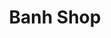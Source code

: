 ---
layout: place
title: "Banh Shop"
permalink: /texas/dallas/banh-shop.html
stateAbbr: TX
stateName: Texas
cityName: Dallas
place_id: ChIJowuabmQqTIYRrRrvCk3bbVw
photos:
  - name: >-
      places/ChIJowuabmQqTIYRrRrvCk3bbVw/photos/AUy1YQ0-GOWKeYjXzxGkP_f3gwDLg3DGtDhSa-1XtNhzvfsUVtbrfFJ43pTPKNySkcjSYl1nvwPfRd44EeAGZjbYprSHe9sjqNZsZ_xud_wyCYj4wiMiNJ509pcb5eO_1AHCv5Kor50ceUkJ7eq2XWx3zu6H0lZdivrHVszkD1-vsBQE3v7FA1oC0PKmzXKjdZIG3uxooET95R24irQbALCoYxbG5iB6XJdmb8hTqzdBhwCHFaJuUCkbKbcDOYaFBD19jOs6Y1ZWXGkja2WQtZDVS9TrSZ3iTPuUqq3QcVSK6_UUEw9fFOCu-zRcgWfkBCSNBYvYUmFXsbLVi7ZUaJhgDF2s5FZIZcx1sTuk9ppYJsw30xK_hTJLGFY3rMzYrS_SaOlOHbIxK9TyRIcWvQISBA3s9JApIelK3FaF-cEy8_PQLg
    widthPx: 4000
    heightPx: 3000
    authorAttributions:
      - displayName: Brian Rector
        uri: https://maps.google.com/maps/contrib/117883693685190583212
        photoUri: >-
          https://lh3.googleusercontent.com/a-/ALV-UjXDa-aAS4yQxTrA6jYf_7Jh39s4eYUjijyahGX40I9ISDb8m2_HLQ=s100-p-k-no-mo
    flagContentUri: >-
      https://www.google.com/local/imagery/report/?cb_client=maps_api_places.places_api&image_key=!1e10!2sCIHM0ogKEICAgMCw7se7aA&hl=en-US
    googleMapsUri: >-
      https://www.google.com/maps/place//data=!3m4!1e2!3m2!1sCIHM0ogKEICAgMCw7se7aA!2e10!4m2!3m1!1s0x864c2a646e9a0ba3:0x5c6ddb4d0aef1aad
  - name: >-
      places/ChIJowuabmQqTIYRrRrvCk3bbVw/photos/AUy1YQ3In9zgCmJw1AEgo_JRmTyYoO1ftyg4IY7ONsJ6zRxwb-8vxx2tqD8zR7jX9StjWDvg-1FfAexVzUsSWnsCnnwx90TvZgsBiAfadW0q_ob-AQczprDuZRskYgjARYpJcJBV4APn3vPA1b9w07NXOUsP7Pf1S0V6ifsxkipR7LR0NePuCACDjx_as_624TqcKeAzqFHzTi8IFe3ckmmc78Y5Es8ujdBrihuS57Pr_yhPaVB6o5Sr8_87VTlU_J3gaXlIq5JBzNHMsNTSJSa5TCz2AwoLGck7QYB2PthxoKANP6bwUasg8XG8gC6_qFlOXz92RzCDFFVIhZ_QToL3SO3qB8dIpuxau2MIYzSDSoYfVryngtaUM0elieU_JEhHjJBnrX7NGtnj68GsCITujpxbzZ2vAOKnttAJKeIKjnJSxm0
    widthPx: 4000
    heightPx: 3000
    authorAttributions:
      - displayName: Eric Finkelstein
        uri: https://maps.google.com/maps/contrib/111444671146808251214
        photoUri: >-
          https://lh3.googleusercontent.com/a/ACg8ocJvMTFe-XnhkXFW5VFNZ4ngdUxvt3s3uBD8Mhqr_jMQlLXzZQ=s100-p-k-no-mo
    flagContentUri: >-
      https://www.google.com/local/imagery/report/?cb_client=maps_api_places.places_api&image_key=!1e10!2sCIHM0ogKEICAgIDXh8TJ-AE&hl=en-US
    googleMapsUri: >-
      https://www.google.com/maps/place//data=!3m4!1e2!3m2!1sCIHM0ogKEICAgIDXh8TJ-AE!2e10!4m2!3m1!1s0x864c2a646e9a0ba3:0x5c6ddb4d0aef1aad
  - name: >-
      places/ChIJowuabmQqTIYRrRrvCk3bbVw/photos/AUy1YQ3g6n1-O9yAFjkFAIosKJJ45ASJmj5nrDEMGxMi8jnLh1cZs-yFzVe-9Lb2Ho6R-sgddWLjqNl0iKvG-AOyfWpQ7XDE4oFWHoXS9sHqLXdBJLWu0yMto3Xoc7tbhKs6iw_b3mKbE9V3f0h7YGXZH0GepGnF_GRkdaDmNvU_Hxneu_aJ_3vgLXlBxpzmlwofzUdmfRsoCbioCgwbWeokR_fFnw0w-C-Z25-3u0PooocH2m0-Lzi7BeqIeH0wOr8H6qmkEbn0KMxU1L27d-L9K3ebsKt1ISF52DLKU3Rs-xCq9NnC7YVd2mcapwiT8bcPtKJKp0lp0UWrDmjNFMtKnKeZ0Kavt8x9st344KEdlKHCCALtDElTR2xjJ2A7IH5GtJNzojOs2px_KKo3Gc-ZiDCMzjCyZZlKQZ0mAlTONbHzlQ
    widthPx: 3024
    heightPx: 4032
    authorAttributions:
      - displayName: Mo Qudsi
        uri: https://maps.google.com/maps/contrib/100426233309513925249
        photoUri: >-
          https://lh3.googleusercontent.com/a-/ALV-UjXnf83jKoIGbSKwaF_mednMUSGE4k_gGFqUq6vuV4RQu2EFW22Z=s100-p-k-no-mo
    flagContentUri: >-
      https://www.google.com/local/imagery/report/?cb_client=maps_api_places.places_api&image_key=!1e10!2sCIHM0ogKEICAgICr6OvgBw&hl=en-US
    googleMapsUri: >-
      https://www.google.com/maps/place//data=!3m4!1e2!3m2!1sCIHM0ogKEICAgICr6OvgBw!2e10!4m2!3m1!1s0x864c2a646e9a0ba3:0x5c6ddb4d0aef1aad
  - name: >-
      places/ChIJowuabmQqTIYRrRrvCk3bbVw/photos/AUy1YQ12Y5JP1aiz9jk9JY7nUV9j38j5sY4ZbHsc8TNB41sUcxz9j4irO4b1o7S2X9xEdbIPhuvjCxiid-zT02BVmq-aAk6QFtfTpqNjzh72VomY6g2NNNhV95AbwJYh4v6IA2gnWUkKx4HWOlVyxVcPdTfzgHFoDZEQMkLIJaWdpxy4KawG348Rr2cdDOV_mG6dTk5E9hJtPnTG9kH-WlG3e2opX3hrx-MxGbU9UojNIMmevrdgfK7IrLiJHHZTLDUakc4gcW9YHNBb0nK4Sm28bhntZUXZGdl6t-qW2lFqiEgIA9KpDj4sLsxI8lqUNbEkme6k9g4IYFglV1jF-RvweIRDXyRvNsh4bR0fmgUUsX04xXfD7JDnf7oBbQV2oMyAV26Uk1U5uXc787xGamzELGn-a1ScOUn1JAon-f3o06Tz-g
    widthPx: 3024
    heightPx: 4032
    authorAttributions:
      - displayName: Shak Mwanse
        uri: https://maps.google.com/maps/contrib/116587343664505727538
        photoUri: >-
          https://lh3.googleusercontent.com/a-/ALV-UjVL1ky19fqY5E2xT57SkO7FzTmpvC5oLN4KrjmiAx9-ca7xtYnYMA=s100-p-k-no-mo
    flagContentUri: >-
      https://www.google.com/local/imagery/report/?cb_client=maps_api_places.places_api&image_key=!1e10!2sCIHM0ogKEICAgMDgu4OYVQ&hl=en-US
    googleMapsUri: >-
      https://www.google.com/maps/place//data=!3m4!1e2!3m2!1sCIHM0ogKEICAgMDgu4OYVQ!2e10!4m2!3m1!1s0x864c2a646e9a0ba3:0x5c6ddb4d0aef1aad
  - name: >-
      places/ChIJowuabmQqTIYRrRrvCk3bbVw/photos/AUy1YQ3c0c62qRnkhg6bRmbbN8ATEyI5KwR3UQrU8SVmqSr2VyvVPrdPpHOeRZBVUvLNDZT9ezuWe1oWgz6cxfuZF7GkTr1my8X0sm-3uG8rdqeuTuu_9wpgJLv46-iukZgZvf9cc04pOQeWrUbhk5jVq9SZ9Juu9Oucnd4au-sbImweU2iS5ewjZpaWYvsY7VDa5eGpbnsZzs-lnje2xRRQpGV77JQok752QuKHDCO24fzWMHcG-u-eqvoheI6AdSY-zpyavHr4ggx-LmNr6ghSy04CTe8SGn2ZXFczuOguwjQeCnOZSDkrQnws4jFHyP0DDAI25eCMSk5GorTAcEiQhF-k9Ws__C8HbtWstDVfoe8LZhip4devWUUKlqMcU7M9CI3-uFlpgfpp4HEYhaotyqQvAgepq81AugIy-Zv0G3LceFQ
    widthPx: 2448
    heightPx: 3264
    authorAttributions:
      - displayName: Sonia Sanchez M
        uri: https://maps.google.com/maps/contrib/104187848371062639028
        photoUri: >-
          https://lh3.googleusercontent.com/a-/ALV-UjV48rm7BkIaero68zULTa_0KjBj1AEylJEdHDH-spkCPy0RtjBW3Q=s100-p-k-no-mo
    flagContentUri: >-
      https://www.google.com/local/imagery/report/?cb_client=maps_api_places.places_api&image_key=!1e10!2sCIHM0ogKEICAgIDp1tqPigE&hl=en-US
    googleMapsUri: >-
      https://www.google.com/maps/place//data=!3m4!1e2!3m2!1sCIHM0ogKEICAgIDp1tqPigE!2e10!4m2!3m1!1s0x864c2a646e9a0ba3:0x5c6ddb4d0aef1aad
  - name: >-
      places/ChIJowuabmQqTIYRrRrvCk3bbVw/photos/AUy1YQ04KEaujR40oC4gTnRrcUoSGhc8mVTUoEnOOD0V7BT2zUJYw6B-I0-qIt_4RIbW4Rehi0RKQANpu6nOlGym7ATPp_qT5TrPUerBxIbXZ8Kfs_ZOTI-7o0wJPm4tgPKBSoFtkwGjchq0AGBqTHxuOld4VNsiUv-mdBSnadbbtJzyjBrmYjRL0d9EXjHvNiZv5yEygQBcuzJihJ3dsS_UOpOU8uGdbJ4HafLiQvQpgjF9dr5y3CTBHRqrBkOBGluLksMxYC96dWGuRPDhz2q9vPUGfTrxXep9mGsFFSLhwD6EkERQ5HYpdMKRMeiUoHlASg94aRilEo6m-UXeib_lA_I-jupvlfxNLVGw9HxisxPvPiXmjJDE7HlI1JEYPzhjkxjuRzJZrqqGC-edFw6vx1MHX1AADj6zbcpR71--ddQ
    widthPx: 3024
    heightPx: 4032
    authorAttributions:
      - displayName: Mai T
        uri: https://maps.google.com/maps/contrib/106037568702452069323
        photoUri: >-
          https://lh3.googleusercontent.com/a-/ALV-UjUCWyUI0o0dORMvSTKkl6JxQ5TWZF_hnfBwRFXyQrskjLEhC7Fg=s100-p-k-no-mo
    flagContentUri: >-
      https://www.google.com/local/imagery/report/?cb_client=maps_api_places.places_api&image_key=!1e10!2sCIHM0ogKEICAgIDn58TkRQ&hl=en-US
    googleMapsUri: >-
      https://www.google.com/maps/place//data=!3m4!1e2!3m2!1sCIHM0ogKEICAgIDn58TkRQ!2e10!4m2!3m1!1s0x864c2a646e9a0ba3:0x5c6ddb4d0aef1aad
  - name: >-
      places/ChIJowuabmQqTIYRrRrvCk3bbVw/photos/AUy1YQ04synCh5e2KrKC2wDioKS3igkClTxDBDW3EHwbjBlaMyzEudkwHxWuSehOqe7b9lQiH73KwpUivWtH-TNAo_eXDGH-v6yOgHdJoqf-PwU3dnwhwAlb2XqBAdEMaNQpKugnjfyHtniezOan33saHbca0IDPVopuOliWSGRT6j2PaBa-zi0WizRVCceJAC6QaXwnV5e_PRL5UP3lF8JfBQohh_JXdHdkdXW-MTx4At3Ld9XY1z9Xx62d9sJ-yzo9H0_j3k7Uh-2JY_4T4i3gUV4kV9vEjOvVNfCMJX9lqm8CMk0xzEUccP1NL-KliZVQqium0uwJR4k7_HjQyIa4sAW9yEQzS-4-TdAiKQeNXiJ_XrtzY8JkAydaagrPD2V16T52EiOVMEeOgsjB1dktm70znzoWj1x_vGJM1dBDH5E
    widthPx: 3264
    heightPx: 2448
    authorAttributions:
      - displayName: Anthony Martorina
        uri: https://maps.google.com/maps/contrib/109037083038764671871
        photoUri: >-
          https://lh3.googleusercontent.com/a-/ALV-UjWtLP0Bhb3jQVCixET-ASWeaqd8nXvTDO4NgFxewapA603X4-hS=s100-p-k-no-mo
    flagContentUri: >-
      https://www.google.com/local/imagery/report/?cb_client=maps_api_places.places_api&image_key=!1e10!2sCIHM0ogKEICAgICU3dKVKg&hl=en-US
    googleMapsUri: >-
      https://www.google.com/maps/place//data=!3m4!1e2!3m2!1sCIHM0ogKEICAgICU3dKVKg!2e10!4m2!3m1!1s0x864c2a646e9a0ba3:0x5c6ddb4d0aef1aad
  - name: >-
      places/ChIJowuabmQqTIYRrRrvCk3bbVw/photos/AUy1YQ2YPvXUgX-HKpwUrsLFNGMXwXKcp0db9peos5uxcmZiLeByo5ylxuo7Er1dMeDnx13eqVbXpQxMMxv3sxzmvlcyvriWQv2Bq_4ZnTzow8C_cdWCQ6BZfd1XyvsLsu1bzzFxuJzFlRY9DzDFzRX-lou9lyMJx-nGJ1no4y7d_eJrUBTXiit1F7sqLRGwTAuo4Qabcqc6e7nEOsLRJ_oeHO1XP8lz6ZYo4TfY1FksXbTSYVrfwzJ2JFE3MqrtYLmK1_AO8El6Vjjk-njOyuYaCozgnYPEqz842F_ciInbKy5usXL6PAqt1GeLf_Q5xjbv5bOP7v--Bvo7dZDSQTTRfsY91DGuy7WMbDO5J4d2FdBS9bjPU00SsBoaS0rc4mnB2kMh6NA--zuVqeeznyhJ3OZIp6LCyLHxa401_r8Xbii7_bI
    widthPx: 3344
    heightPx: 2592
    authorAttributions:
      - displayName: Cal N
        uri: https://maps.google.com/maps/contrib/116157971592662457986
        photoUri: >-
          https://lh3.googleusercontent.com/a/ACg8ocKLOgzOaifq-0F058Fefh2BTEJ_FPazX1Q7dGWSRZ-GOc6hMw=s100-p-k-no-mo
    flagContentUri: >-
      https://www.google.com/local/imagery/report/?cb_client=maps_api_places.places_api&image_key=!1e10!2sCIHM0ogKEICAgIDUwbvNuAE&hl=en-US
    googleMapsUri: >-
      https://www.google.com/maps/place//data=!3m4!1e2!3m2!1sCIHM0ogKEICAgIDUwbvNuAE!2e10!4m2!3m1!1s0x864c2a646e9a0ba3:0x5c6ddb4d0aef1aad
  - name: >-
      places/ChIJowuabmQqTIYRrRrvCk3bbVw/photos/AUy1YQ1Y2omJlXR7F6cFgKEYdyYOMbEF93z_6jrICKF2uwdaGHV4vUk67sidOU6eeK76oZplV5VK4LSCGX3AZJEgmPSCdTRvCzkalLQO8LY88_-uwnAkO9coHgzzt5wLNZuD--iLL52xCheKuTQgKxSrm_LKMJbzFki7poEhyE73fUZtHnFKbMZtoLVvHXImIWCyYXygNZHXHSKyVMGJjSpp6aJo9nnjJpNRrpNgltrfX-CaMJUey5j_DQVFvC_xPNSyPu_RiPsRSDHZSnBwRx_lJ8EqPBG5lIPRZCD___idwEt7CdeMHu7RqZ3Yp_sVQgWPKURQ4jfs1htSvzLKBCsQW6D9kkod-QshAmwaoigiALuOUi4lKpR1EKZLOsP7oK2yZaDj5QyNJv_kI6lw8vedJJqCP9WxsRPZrmcl52QGN_YeDA
    widthPx: 3072
    heightPx: 4080
    authorAttributions:
      - displayName: Yang W
        uri: https://maps.google.com/maps/contrib/110770288559971934286
        photoUri: >-
          https://lh3.googleusercontent.com/a/ACg8ocKRw9rNrgEoaKxiKRcUOToQGH-QcFFhOF4qRMphkrnjINeJZz5r=s100-p-k-no-mo
    flagContentUri: >-
      https://www.google.com/local/imagery/report/?cb_client=maps_api_places.places_api&image_key=!1e10!2sCIHM0ogKEICAgMCA37rQVQ&hl=en-US
    googleMapsUri: >-
      https://www.google.com/maps/place//data=!3m4!1e2!3m2!1sCIHM0ogKEICAgMCA37rQVQ!2e10!4m2!3m1!1s0x864c2a646e9a0ba3:0x5c6ddb4d0aef1aad
  - name: >-
      places/ChIJowuabmQqTIYRrRrvCk3bbVw/photos/AUy1YQ0QCjNO7blK-5lnK59yZRI6plgFsLuyGlKcCkEUIoFp6prlRaJnvcj7lYgZbVSWfVrM7leIEeElVbVfAi00pt-8C93-Hetypo_qHT-HJOJClrNZLDn2Rjc6tSrbHw3rnwEdawD9vjbkafVwdzTve9qU6MqZNvS3dF_9wLDNWMal2fZ0_WgAU4Hea7T1q0Ct3SvrKCtTD2xMaFIBzwYQ8UqqY-9SrmFOTReGKnt-4cTqQpZnJlKXzCoMVoEAy0d7z6qcWIpJMQ4dkNHeGQExzgEs03xplqPerpt8BLOaR_-1wKnKMzWvvntXqAMkQ5NR9kvwj6iDgutQciZ-uzT2khJ8fVoQOHtozSxJJeXLgqDJfwE5hMGd1W1IZEOX-kwq5kABb8uwbDYfgTaiTpTymcdmDKwFLTFU1l2a8uUjwUA
    widthPx: 4032
    heightPx: 3024
    authorAttributions:
      - displayName: Ankit Agarwal
        uri: https://maps.google.com/maps/contrib/111991538149223236124
        photoUri: >-
          https://lh3.googleusercontent.com/a-/ALV-UjVI7Irc61TZXpD7lIzhNXYA-N5Nx_gmtxDVbYx_04dXkK4miM21sQ=s100-p-k-no-mo
    flagContentUri: >-
      https://www.google.com/local/imagery/report/?cb_client=maps_api_places.places_api&image_key=!1e10!2sCIHM0ogKEICAgIDhsKz9aw&hl=en-US
    googleMapsUri: >-
      https://www.google.com/maps/place//data=!3m4!1e2!3m2!1sCIHM0ogKEICAgIDhsKz9aw!2e10!4m2!3m1!1s0x864c2a646e9a0ba3:0x5c6ddb4d0aef1aad
address: 2400 Aviation Drive Gates C22 and D10, Dallas, TX 75261, USA
street: 2400 Aviation Drive Gates C22 and D10
city: Dallas
state: TX
zip: '75261'
country: USA
neighborhood: null
latitude: '32.897080'
longitude: '-97.035629'
accessibility_options:
  wheelchairAccessibleParking: true
  wheelchairAccessibleEntrance: true
  wheelchairAccessibleRestroom: true
  wheelchairAccessibleSeating: true
business_status: OPERATIONAL
name: Banh Shop
google_maps_links:
  directionsUri: >-
    https://www.google.com/maps/dir//''/data=!4m7!4m6!1m1!4e2!1m2!1m1!1s0x864c2a646e9a0ba3:0x5c6ddb4d0aef1aad!3e0
  placeUri: https://maps.google.com/?cid=6660220547893238445
  writeAReviewUri: >-
    https://www.google.com/maps/place//data=!4m3!3m2!1s0x864c2a646e9a0ba3:0x5c6ddb4d0aef1aad!12e1
  reviewsUri: >-
    https://www.google.com/maps/place//data=!4m4!3m3!1s0x864c2a646e9a0ba3:0x5c6ddb4d0aef1aad!9m1!1b1
  photosUri: >-
    https://www.google.com/maps/place//data=!4m3!3m2!1s0x864c2a646e9a0ba3:0x5c6ddb4d0aef1aad!10e5
primary_type: Vietnamese Restaurant
opening_hours:
  regular: null
  current: null
secondary_opening_hours:
  regular:
    weekdayDescriptions: null
    type: null
  current:
    weekdayDescriptions: null
    type: null
phone: null
price_level: null
price_range: null
rating: null
rating_count: 0
website: null
description: null
reviews: null
parking_options: null
payment_options: null
allow_dogs: null
curbside_pickup: null
delivery: null
dine_in: null
good_for_children: null
good_for_groups: null
good_for_sports: null
live_music: null
menu_for_children: null
outdoor_seating: null
reservable: null
restroom: null
serves_beer: null
serves_breakfast: null
serves_brunch: null
serves_cocktails: null
serves_coffee: null
serves_dinner: null
serves_dessert: null
serves_lunch: null
serves_vegetarian_food: null
serves_wine: null
takeout: null
slug: Banh-Shop

---